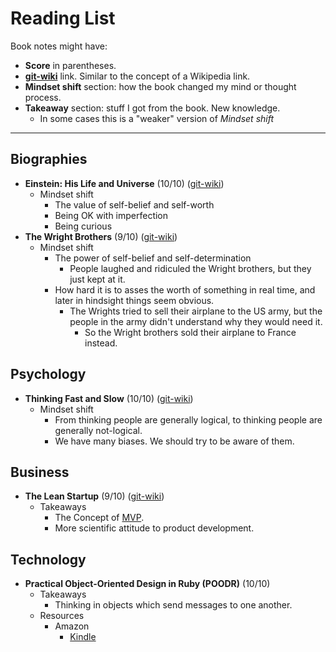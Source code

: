 
# Reading List

Book notes might have:
  - **Score** in parentheses.
  - **[git-wiki](https://github.com/git-wiki/wiki)** link. Similar to the concept of a Wikipedia link.
  - **Mindset shift** section: how the book changed my mind or thought process.
  - **Takeaway** section: stuff I got from the book. New knowledge.
    - In some cases this is a "weaker" version of *Mindset shift*

---

## Biographies

- **Einstein: His Life and Universe** (10/10) ([git-wiki](https://github.com/git-wiki/wiki/blob/master/pages/einstein_his_life_and_universe.md))
  - Mindset shift
    - The value of self-belief and self-worth
    - Being OK with imperfection
    - Being curious
- **The Wright Brothers** (9/10) ([git-wiki](https://github.com/git-wiki/wiki/blob/master/pages/the_wright_brothers_book.md))
  - Mindset shift
    - The power of self-belief and self-determination
      - People laughed and ridiculed the Wright brothers, but they just kept at it. 
    - How hard it is to asses the worth of something in real time, and later in hindsight things 
      seem obvious.
        - The Wrights tried to sell their airplane to the US army, but the people in the
          army didn't understand why they would need it.
          - So the Wright brothers sold their airplane to France instead.

## Psychology

- **Thinking Fast and Slow** (10/10) ([git-wiki](https://github.com/git-wiki/wiki/blob/master/pages/thinking_fast_and_slow.md))
  - Mindset shift
    - From thinking people are generally logical, to thinking people are generally not-logical.
    - We have many biases. We should try to be aware of them.

## Business

- **The Lean Startup** (9/10) ([git-wiki](https://github.com/git-wiki/wiki/blob/master/pages/the_lean_startup.md))
  - Takeaways
    - The Concept of [MVP](https://en.wikipedia.org/wiki/Minimum_viable_product).
    - More scientific attitude to product development.


## Technology

- **Practical Object-Oriented Design in Ruby (POODR)** (10/10)
  - Takeaways
    - Thinking in objects which send messages to one another.
  - Resources
    - Amazon
      - [Kindle](https://www.amazon.com/Practical-Object-Oriented-Design-Ruby-Addison-Wesley-ebook-dp-B0096BYG7C/dp/B0096BYG7C)

